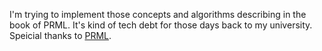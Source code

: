 I'm trying to implement those concepts and algorithms describing in the book of PRML. It's kind of tech debt for those days back to my university. Speicial thanks to [PRML](https://github.com/PRML/PRMLT).